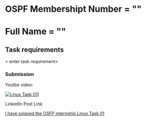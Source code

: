 # OSPF Membershipt Number = ""
# Full Name = ""

## Task requirements
< enter task requirement>

### Submission
Youtbe video:
<!-- REPLACE the value string Abn_WZRHIHI with your uploaded task video's youtube id -->
<!-- Video must have URL -->
[![Linux Task 01](https://img.youtube.com/vi/Abn_WZRHIHI/0.jpg)](https://www.youtube.com/watch?v=Abn_WZRHIHI)]

LinkedIn Post Link:
<!-- REPLACE the URL with your posts URL -->
[I have solaved the OSFP internship Linux Task 01](https://linked.in/********)
